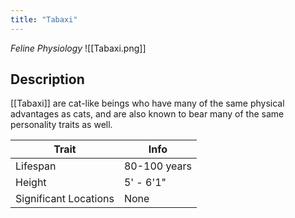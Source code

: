```yaml
---
title: "Tabaxi"
---
```

*Feline Physiology*
![[Tabaxi.png]]

## Description
[[Tabaxi]] are cat-like beings who have many of the same physical advantages as cats, and are also known to bear many of the same personality traits as well.

| Trait | Info |
| --- | --- |
| Lifespan | 80-100 years |
| Height | 5' - 6'1" |
| Significant Locations | None |